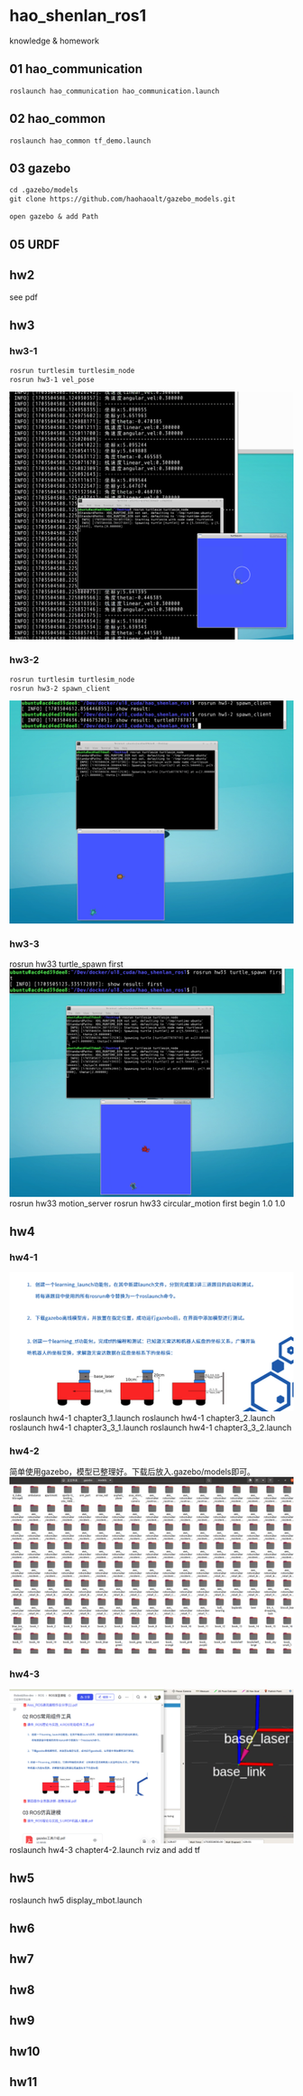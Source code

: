 <!--
 * @Author: zhanghao
 * @Date: 2022-08-10 18:47:29
 * @LastEditTime: 2023-12-26 10:07:58
 * @FilePath: /hao_shenlan_ros1/README.md
 * @Description:  
-->
# hao_shenlan_ros1
knowledge &  homework
## 01 hao_communication
```
roslaunch hao_communication hao_communication.launch
```
## 02 hao_common
```
roslaunch hao_common tf_demo.launch
```

## 03 gazebo
```
cd .gazebo/models
git clone https://github.com/haohaoalt/gazebo_models.git
```
`open gazebo & add Path`

## 05 URDF




## hw2 

see pdf

## hw3

### hw3-1

```
rosrun turtlesim turtlesim_node
rosrun hw3-1 vel_pose
```
![1703504517321](image/README/1703504517321.png)
### hw3-2
```
rosrun turtlesim turtlesim_node
rosrun hw3-2 spawn_client
```
![1703504687750](image/README/1703504687750.png)
### hw3-3
rosrun hw33 turtle_spawn first
![1703505149227](image/README/1703505149227.png)
rosrun hw33 motion_server
rosrun hw33 circular_motion first begin 1.0 1.0
## hw4
### hw4-1
![1703506941107](image/README/1703506941107.png)
roslaunch hw4-1 chapter3_1.launch 
roslaunch hw4-1 chapter3_2.launch 
roslaunch hw4-1 chapter3_3_1.launch 
roslaunch hw4-1 chapter3_3_2.launch 
### hw4-2
简单使用gazebo，模型已整理好。下载后放入.gazebo/models即可。
![1703553363106](image/README/1703553363106.png)
### hw4-3 
![1703553661873](image/README/1703553661873.png)
roslaunch hw4-3 chapter4-2.launch 
rviz and add tf
## hw5

roslaunch hw5 display_mbot.launch 

## hw6

## hw7


## hw8



## hw9

## hw10

## hw11
